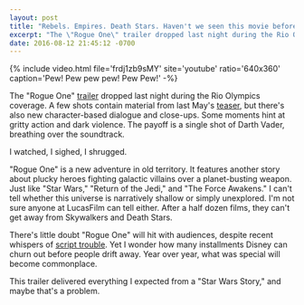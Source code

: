 ```yaml
---
layout: post
title: "Rebels. Empires. Death Stars. Haven't we seen this movie before?"
excerpt: "The \"Rogue One\" trailer dropped last night during the Rio Olympics coverage. I watched, I sighed, I shrugged."
date: 2016-08-12 21:45:12 -0700
---
```


{% include video.html file='frdj1zb9sMY' site='youtube' ratio='640x360' caption='Pew! Pew pew pew! Pew Pew!' -%}

The "Rogue One" [trailer](https://www.youtube.com/watch?v=frdj1zb9sMY) dropped last night during the Rio Olympics coverage. A few shots contain material from last May's [teaser](https://www.youtube.com/watch?v=Wji-BZ0oCwg), but there's also new character-based dialogue and close-ups. Some moments hint at gritty action and dark violence. The payoff is a single shot of Darth Vader, breathing over the soundtrack.

I watched, I sighed, I shrugged.

"Rogue One" is a new adventure in old territory. It features another story about plucky heroes fighting galactic villains over a planet-busting weapon. Just like "Star Wars," "Return of the Jedi," and "The Force Awakens." I can't tell whether this universe is narratively shallow or simply unexplored. I'm not sure anyone at LucasFilm can tell either. After a half dozen films, they can't get away from Skywalkers and Death Stars.

There's little doubt "Rogue One" will hit with audiences, despite recent whispers of [script trouble](http://www.hollywoodreporter.com/heat-vision/rogue-one-drama-writer-tony-916695). Yet I wonder how many installments Disney can churn out before people drift away. Year over year, what was special will become commonplace.

This trailer delivered everything I expected from a "Star Wars Story," and maybe that's a problem.

